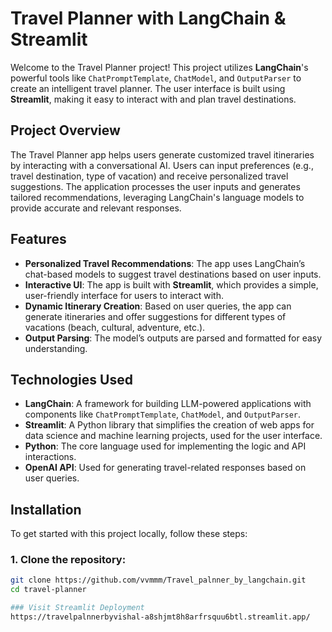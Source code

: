 # Travel Planner with LangChain & Streamlit

Welcome to the Travel Planner project! This project utilizes **LangChain**'s powerful tools like `ChatPromptTemplate`, `ChatModel`, and `OutputParser` to create an intelligent travel planner. The user interface is built using **Streamlit**, making it easy to interact with and plan travel destinations.

## Project Overview

The Travel Planner app helps users generate customized travel itineraries by interacting with a conversational AI. Users can input preferences (e.g., travel destination, type of vacation) and receive personalized travel suggestions. The application processes the user inputs and generates tailored recommendations, leveraging LangChain's language models to provide accurate and relevant responses.

## Features

- **Personalized Travel Recommendations**: The app uses LangChain’s chat-based models to suggest travel destinations based on user inputs.
- **Interactive UI**: The app is built with **Streamlit**, which provides a simple, user-friendly interface for users to interact with.
- **Dynamic Itinerary Creation**: Based on user queries, the app can generate itineraries and offer suggestions for different types of vacations (beach, cultural, adventure, etc.).
- **Output Parsing**: The model’s outputs are parsed and formatted for easy understanding.

## Technologies Used

- **LangChain**: A framework for building LLM-powered applications with components like `ChatPromptTemplate`, `ChatModel`, and `OutputParser`.
- **Streamlit**: A Python library that simplifies the creation of web apps for data science and machine learning projects, used for the user interface.
- **Python**: The core language used for implementing the logic and API interactions.
- **OpenAI API**: Used for generating travel-related responses based on user queries.

## Installation

To get started with this project locally, follow these steps:

### 1. Clone the repository:

```bash
git clone https://github.com/vvmmm/Travel_palnner_by_langchain.git
cd travel-planner

### Visit Streamlit Deployment
https://travelpalnnerbyvishal-a8shjmt8h8arfrsquu6btl.streamlit.app/
